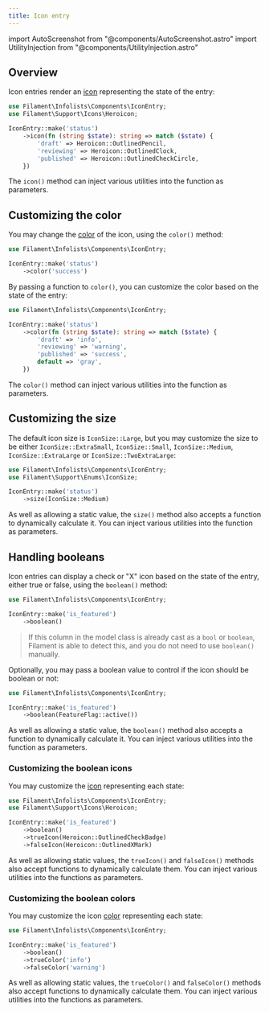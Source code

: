 ```yaml
---
title: Icon entry
---
```

import AutoScreenshot from "@components/AutoScreenshot.astro"
import UtilityInjection from "@components/UtilityInjection.astro"

## Overview

Icon entries render an [icon](../styling/icons) representing the state of the entry:

```php
use Filament\Infolists\Components\IconEntry;
use Filament\Support\Icons\Heroicon;

IconEntry::make('status')
    ->icon(fn (string $state): string => match ($state) {
        'draft' => Heroicon::OutlinedPencil,
        'reviewing' => Heroicon::OutlinedClock,
        'published' => Heroicon::OutlinedCheckCircle,
    })
```

<UtilityInjection set="infolistEntries" version="4.x">The `icon()` method can inject various utilities into the function as parameters.</UtilityInjection>

<AutoScreenshot name="infolists/entries/icon/simple" alt="Icon entry" version="4.x" />

## Customizing the color

You may change the [color](../styling/colors) of the icon, using the `color()` method:

```php
use Filament\Infolists\Components\IconEntry;

IconEntry::make('status')
    ->color('success')
```

By passing a function to `color()`, you can customize the color based on the state of the entry:

```php
use Filament\Infolists\Components\IconEntry;

IconEntry::make('status')
    ->color(fn (string $state): string => match ($state) {
        'draft' => 'info',
        'reviewing' => 'warning',
        'published' => 'success',
        default => 'gray',
    })
```

<UtilityInjection set="infolistEntries" version="4.x">The `color()` method can inject various utilities into the function as parameters.</UtilityInjection>

<AutoScreenshot name="infolists/entries/icon/color" alt="Icon entry with color" version="4.x" />

## Customizing the size

The default icon size is `IconSize::Large`, but you may customize the size to be either `IconSize::ExtraSmall`, `IconSize::Small`, `IconSize::Medium`, `IconSize::ExtraLarge` or `IconSize::TwoExtraLarge`:

```php
use Filament\Infolists\Components\IconEntry;
use Filament\Support\Enums\IconSize;

IconEntry::make('status')
    ->size(IconSize::Medium)
```

<UtilityInjection set="infolistEntries" version="4.x">As well as allowing a static value, the `size()` method also accepts a function to dynamically calculate it. You can inject various utilities into the function as parameters.</UtilityInjection>

<AutoScreenshot name="infolists/entries/icon/medium" alt="Medium-sized icon entry" version="4.x" />

## Handling booleans

Icon entries can display a check or "X" icon based on the state of the entry, either true or false, using the `boolean()` method:

```php
use Filament\Infolists\Components\IconEntry;

IconEntry::make('is_featured')
    ->boolean()
```

> If this column in the model class is already cast as a `bool` or `boolean`, Filament is able to detect this, and you do not need to use `boolean()` manually.

<AutoScreenshot name="infolists/entries/icon/boolean" alt="Icon entry to display a boolean" version="4.x" />

Optionally, you may pass a boolean value to control if the icon should be boolean or not:

```php
use Filament\Infolists\Components\IconEntry;

IconEntry::make('is_featured')
    ->boolean(FeatureFlag::active())
```

<UtilityInjection set="infolistEntries" version="4.x">As well as allowing a static value, the `boolean()` method also accepts a function to dynamically calculate it. You can inject various utilities into the function as parameters.</UtilityInjection>

### Customizing the boolean icons

You may customize the [icon](../styling/icons) representing each state:

```php
use Filament\Infolists\Components\IconEntry;
use Filament\Support\Icons\Heroicon;

IconEntry::make('is_featured')
    ->boolean()
    ->trueIcon(Heroicon::OutlinedCheckBadge)
    ->falseIcon(Heroicon::OutlinedXMark)
```

<UtilityInjection set="infolistEntries" version="4.x">As well as allowing static values, the `trueIcon()` and `falseIcon()` methods also accept functions to dynamically calculate them. You can inject various utilities into the functions as parameters.</UtilityInjection>

<AutoScreenshot name="infolists/entries/icon/boolean-icon" alt="Icon entry to display a boolean with custom icons" version="4.x" />

### Customizing the boolean colors

You may customize the icon [color](../styling/colors) representing each state:

```php
use Filament\Infolists\Components\IconEntry;

IconEntry::make('is_featured')
    ->boolean()
    ->trueColor('info')
    ->falseColor('warning')
```

<UtilityInjection set="infolistEntries" version="4.x">As well as allowing static values, the `trueColor()` and `falseColor()` methods also accept functions to dynamically calculate them. You can inject various utilities into the functions as parameters.</UtilityInjection>

<AutoScreenshot name="infolists/entries/icon/boolean-color" alt="Icon entry to display a boolean with custom colors" version="4.x" />
